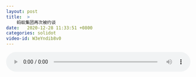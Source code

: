 ```yaml
---
layout: post
title:  >
    蚂蚁集团再次被约谈
date:   2020-12-28 11:33:51 +0800
categories: solidot
video-id: W3eYndib8v0
---
```


<audio src="/assets/009a783b26a5901906cc70312db74f05.mp3" style="width: 100%;" controls></audio>

